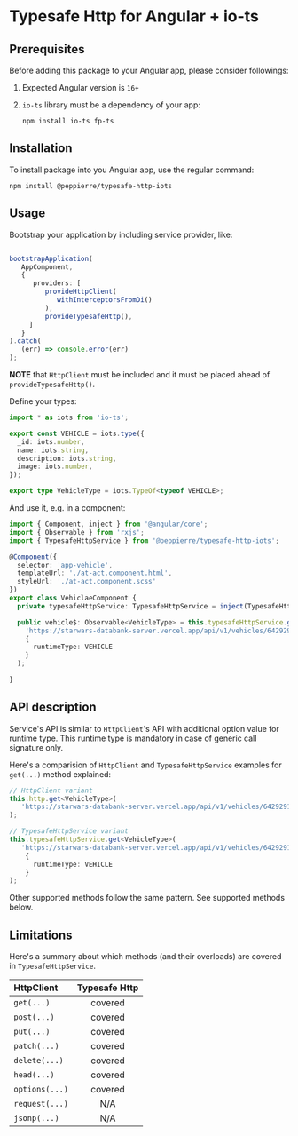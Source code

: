 # Typesafe Http for Angular + io-ts

## Prerequisites

Before adding this package to your Angular app, please consider followings:

1. Expected Angular version is `16+`
1. `io-ts` library must be a dependency of your app:

   `npm install io-ts fp-ts`

## Installation

To install package into you Angular app, use the regular command:

`npm install @peppierre/typesafe-http-iots`

## Usage

Bootstrap your application by including service provider, like:

```Typescript

bootstrapApplication(
   AppComponent,
   {
      providers: [
         provideHttpClient(
            withInterceptorsFromDi()
         ),
         provideTypesafeHttp(),
     ]
   }
).catch(
   (err) => console.error(err)
);
```

**NOTE** that `HttpClient` must be included and it must be placed ahead of `provideTypesafeHttp()`.

Define your types:

```Typescript
import * as iots from 'io-ts';

export const VEHICLE = iots.type({
  _id: iots.number,
  name: iots.string,
  description: iots.string,
  image: iots.number,
});

export type VehicleType = iots.TypeOf<typeof VEHICLE>;
```

And use it, e.g. in a component:

```Typescript
import { Component, inject } from '@angular/core';
import { Observable } from 'rxjs';
import { TypesafeHttpService } from '@peppierre/typesafe-http-iots';

@Component({
  selector: 'app-vehicle',
  templateUrl: './at-act.component.html',
  styleUrl: './at-act.component.scss'
})
export class VehiclaeComponent {
  private typesafeHttpService: TypesafeHttpService = inject(TypesafeHttpService);

  public vehicle$: Observable<VehicleType> = this.typesafeHttpService.get<VehicleType>(
    'https://starwars-databank-server.vercel.app/api/v1/vehicles/6429291f021f17e13fbc1d43',
    {
      runtimeType: VEHICLE
    }
  );

}
```

## API description

Service's API is similar to `HttpClient`'s API with additional option value for runtime type. This runtime type is mandatory in case of generic call signature only.

Here's a comparision of `HttpClient` and `TypesafeHttpService` examples for `get(...)` method explained:

```Typescript
// HttpClient variant
this.http.get<VehicleType>(
   'https://starwars-databank-server.vercel.app/api/v1/vehicles/6429291f021f17e13fbc1d43'
);    
```

```Typescript
// TypesafeHttpService variant
this.typesafeHttpService.get<VehicleType>(
   'https://starwars-databank-server.vercel.app/api/v1/vehicles/6429291f021f17e13fbc1d43',
    {
      runtimeType: VEHICLE
    }
);    
```

Other supported methods follow the same pattern. See supported methods below.

## Limitations

Here's a summary about which methods (and their overloads) are covered in `TypesafeHttpService`.

| HttpClient | Typesafe Http |
| :- | :-: |
| `get(...)` | covered |
| `post(...)` | covered |
| `put(...)` | covered |
| `patch(...)` | covered |
| `delete(...)` | covered |
| `head(...)` | covered |
| `options(...)` | covered |
| `request(...)` | N/A |
| `jsonp(...)` | N/A |
